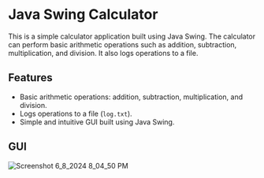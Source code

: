 # Java Swing Calculator

This is a simple calculator application built using Java Swing. The calculator can perform basic arithmetic operations such as addition, subtraction, multiplication, and division. It also logs operations to a file.

## Features

- Basic arithmetic operations: addition, subtraction, multiplication, and division.
- Logs operations to a file (`log.txt`).
- Simple and intuitive GUI built using Java Swing.
## GUI
![Screenshot 6_8_2024 8_04_50 PM](https://github.com/maryamjbr/simple-calculator/assets/135154626/0684b88c-12c5-4749-9df4-face17527238)
